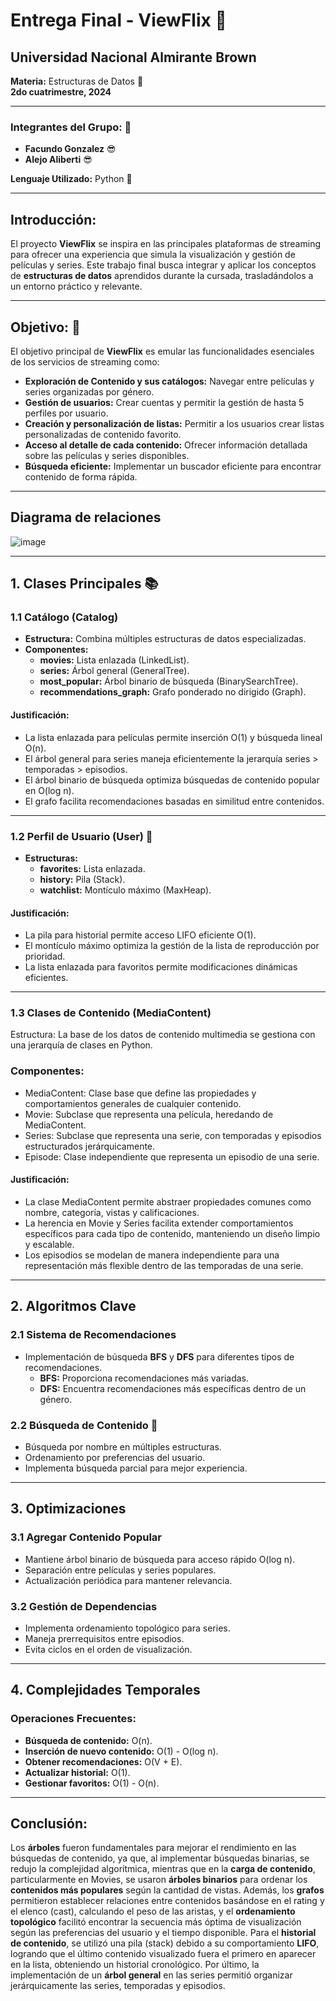 # Entrega Final - ViewFlix :movie_camera:

## Universidad Nacional Almirante Brown  
**Materia:** Estructuras de Datos :floppy_disk:   
**2do cuatrimestre, 2024**

---

### Integrantes del Grupo:  :two_men_holding_hands:  
- **Facundo Gonzalez** :sunglasses: 
- **Alejo Aliberti** :sunglasses:

**Lenguaje Utilizado:** Python :snake:

---

## Introducción: 

El proyecto **ViewFlix** se inspira en las principales plataformas de streaming para ofrecer una experiencia que simula la visualización y gestión de películas y series. Este trabajo final busca integrar y aplicar los conceptos de **estructuras de datos** aprendidos durante la cursada, trasladándolos a un entorno práctico y relevante.

---

## Objetivo: :dart:

El objetivo principal de **ViewFlix** es emular las funcionalidades esenciales de los servicios de streaming como:

- **Exploración de Contenido y sus catálogos:** Navegar entre películas y series organizadas por género.  
- **Gestión de usuarios:** Crear cuentas y permitir la gestión de hasta 5 perfiles por usuario.  
- **Creación y personalización de listas:** Permitir a los usuarios crear listas personalizadas de contenido favorito.  
- **Acceso al detalle de cada contenido:** Ofrecer información detallada sobre las películas y series disponibles.  
- **Búsqueda eficiente:** Implementar un buscador eficiente para encontrar contenido de forma rápida.  

---
## Diagrama de relaciones
![image](https://github.com/user-attachments/assets/98cd8d7f-8ba8-4bda-9935-03a393bf3d0a)

---

## 1. Clases Principales :books:

### 1.1 Catálogo (Catalog)

- **Estructura:** Combina múltiples estructuras de datos especializadas.  
- **Componentes:**
  - **movies:** Lista enlazada (LinkedList).  
  - **series:** Árbol general (GeneralTree).  
  - **most_popular:** Árbol binario de búsqueda (BinarySearchTree).  
  - **recommendations_graph:** Grafo ponderado no dirigido (Graph).  

#### Justificación:

- La lista enlazada para películas permite inserción O(1) y búsqueda lineal O(n).  
- El árbol general para series maneja eficientemente la jerarquía series > temporadas > episodios.  
- El árbol binario de búsqueda optimiza búsquedas de contenido popular en O(log n).  
- El grafo facilita recomendaciones basadas en similitud entre contenidos.  

---

### 1.2 Perfil de Usuario (User) :bust_in_silhouette:

- **Estructuras:**
  - **favorites:** Lista enlazada.  
  - **history:** Pila (Stack).  
  - **watchlist:** Montículo máximo (MaxHeap).  

#### Justificación:
- La pila para historial permite acceso LIFO eficiente O(1).  
- El montículo máximo optimiza la gestión de la lista de reproducción por prioridad.  
- La lista enlazada para favoritos permite modificaciones dinámicas eficientes.  

---
### 1.3 Clases de Contenido (MediaContent)
Estructura: La base de los datos de contenido multimedia se gestiona con una jerarquía de clases en Python.

### Componentes:
- MediaContent: Clase base que define las propiedades y comportamientos generales de cualquier contenido.
- Movie: Subclase que representa una película, heredando de MediaContent.
- Series: Subclase que representa una serie, con temporadas y episodios estructurados jerárquicamente.
- Episode: Clase independiente que representa un episodio de una serie.
  
#### Justificación:
- La clase MediaContent permite abstraer propiedades comunes como nombre, categoría, vistas y calificaciones.
- La herencia en Movie y Series facilita extender comportamientos específicos para cada tipo de contenido, manteniendo un diseño limpio y escalable.
- Los episodios se modelan de manera independiente para una representación más flexible dentro de las temporadas de una serie.
---

## 2. Algoritmos Clave

### 2.1 Sistema de Recomendaciones 
- Implementación de búsqueda **BFS** y **DFS** para diferentes tipos de recomendaciones.  
  - **BFS:** Proporciona recomendaciones más variadas.  
  - **DFS:** Encuentra recomendaciones más específicas dentro de un género.  

### 2.2 Búsqueda de Contenido :mag_right:
- Búsqueda por nombre en múltiples estructuras.  
- Ordenamiento por preferencias del usuario.  
- Implementa búsqueda parcial para mejor experiencia.  

---

## 3. Optimizaciones

### 3.1 Agregar Contenido Popular 
- Mantiene árbol binario de búsqueda para acceso rápido O(log n).  
- Separación entre películas y series populares.  
- Actualización periódica para mantener relevancia.  

### 3.2 Gestión de Dependencias
- Implementa ordenamiento topológico para series.  
- Maneja prerrequisitos entre episodios.  
- Evita ciclos en el orden de visualización.  

---

## 4. Complejidades Temporales

### Operaciones Frecuentes:
- **Búsqueda de contenido:** O(n).  
- **Inserción de nuevo contenido:** O(1) - O(log n).  
- **Obtener recomendaciones:** O(V + E).  
- **Actualizar historial:** O(1).  
- **Gestionar favoritos:** O(1) - O(n).  

---
## Conclusión:
 Los **árboles** fueron fundamentales para mejorar el rendimiento en las búsquedas de contenido, ya
 que, al implementar búsquedas binarias, se redujo la complejidad algorítmica, mientras que en la
 **carga de contenido**, particularmente en Movies, se usaron **árboles binarios** para ordenar los
 **contenidos más populares** según la cantidad de vistas. Además, los **grafos** permitieron establecer
 relaciones entre contenidos basándose en el rating y el elenco (cast), calculando el peso de las aristas,
 y el **ordenamiento topológico** facilitó encontrar la secuencia más óptima de visualización según las
 preferencias del usuario y el tiempo disponible. Para el **historial de contenido**, se utilizó una pila
 (stack) debido a su comportamiento **LIFO**, logrando que el último contenido visualizado fuera el
 primero en aparecer en la lista, obteniendo un historial cronológico. Por último, la implementación de
 un **árbol general** en las series permitió organizar jerárquicamente las series, temporadas y episodios.
  


